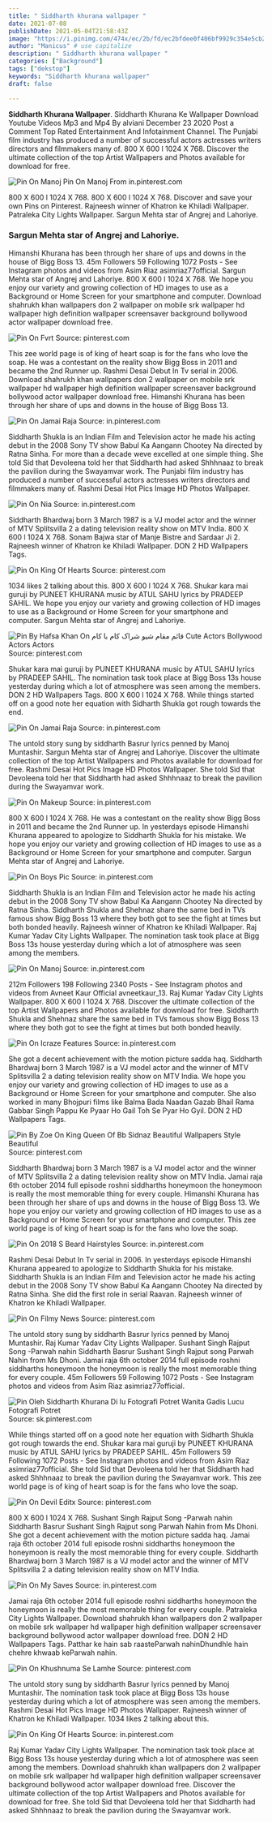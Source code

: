 ```yaml
---
title: " Siddharth khurana wallpaper "
date: 2021-07-08
publishDate: 2021-05-04T21:58:43Z
image: "https://i.pinimg.com/474x/ec/2b/fd/ec2bfdee0f406bf9929c354e5cb26a6e.jpg"
author: "Manicus" # use capitalize
description: " Siddharth khurana wallpaper "
categories: ["Background"]
tags: ["dekstop"]
keywords: "Siddharth khurana wallpaper"
draft: false

---
```



**Siddharth Khurana Wallpaper**. Siddharth Khurana Ke Wallpaper Download Youtube Videos Mp3 and Mp4 By alviani December 23 2020 Post a Comment Top Rated Entertainment And Infotainment Channel. The Punjabi film industry has produced a number of successful actors actresses writers directors and filmmakers many of. 800 X 600 l 1024 X 768. Discover the ultimate collection of the top Artist Wallpapers and Photos available for download for free.

![Pin On Manoj](https://i.pinimg.com/474x/88/97/ea/8897ea246da1e5ac04398d599d3d9854.jpg "Pin On Manoj")
Pin On Manoj From in.pinterest.com


800 X 600 l 1024 X 768. 800 X 600 l 1024 X 768. Discover and save your own Pins on Pinterest. Rajneesh winner of Khatron ke Khiladi Wallpaper. Patraleka City Lights Wallpaper. Sargun Mehta star of Angrej and Lahoriye.

### Sargun Mehta star of Angrej and Lahoriye.

Himanshi Khurana has been through her share of ups and downs in the house of Bigg Boss 13. 45m Followers 59 Following 1072 Posts - See Instagram photos and videos from Asim Riaz asimriaz77official. Sargun Mehta star of Angrej and Lahoriye. 800 X 600 l 1024 X 768. We hope you enjoy our variety and growing collection of HD images to use as a Background or Home Screen for your smartphone and computer. Download shahrukh khan wallpapers don 2 wallpaper on mobile srk wallpaper hd wallpaper high definition wallpaper screensaver background bollywood actor wallpaper download free.


![Pin On Fvrt](https://i.pinimg.com/564x/26/15/57/261557fe891b335b7741df29adc954f4.jpg "Pin On Fvrt")
Source: pinterest.com

This zee world page is of king of heart soap is for the fans who love the soap. He was a contestant on the reality show Bigg Boss in 2011 and became the 2nd Runner up. Rashmi Desai Debut In Tv serial in 2006. Download shahrukh khan wallpapers don 2 wallpaper on mobile srk wallpaper hd wallpaper high definition wallpaper screensaver background bollywood actor wallpaper download free. Himanshi Khurana has been through her share of ups and downs in the house of Bigg Boss 13.

![Pin On Jamai Raja](https://i.pinimg.com/originals/2f/2e/1c/2f2e1c0adf6d0950aa96abae9111ba47.jpg "Pin On Jamai Raja")
Source: in.pinterest.com

Siddharth Shukla is an Indian Film and Television actor he made his acting debut in the 2008 Sony TV show Babul Ka Aangann Chootey Na directed by Ratna Sinha. For more than a decade weve excelled at one simple thing. She told Sid that Devoleena told her that Siddharth had asked Shhhnaaz to break the pavilion during the Swayamvar work. The Punjabi film industry has produced a number of successful actors actresses writers directors and filmmakers many of. Rashmi Desai Hot Pics Image HD Photos Wallpaper.

![Pin On Nia](https://i.pinimg.com/474x/24/22/66/242266df4181a096f61e92f531400c12.jpg "Pin On Nia")
Source: in.pinterest.com

Siddharth Bhardwaj born 3 March 1987 is a VJ model actor and the winner of MTV Splitsvilla 2 a dating television reality show on MTV India. 800 X 600 l 1024 X 768. Sonam Bajwa star of Manje Bistre and Sardaar Ji 2. Rajneesh winner of Khatron ke Khiladi Wallpaper. DON 2 HD Wallpapers Tags.

![Pin On King Of Hearts](https://i.pinimg.com/originals/04/73/0b/04730bcb344406fb1b3c164bb8d3f42b.gif "Pin On King Of Hearts")
Source: pinterest.com

1034 likes 2 talking about this. 800 X 600 l 1024 X 768. Shukar kara mai guruji by PUNEET KHURANA music by ATUL SAHU lyrics by PRADEEP SAHIL. We hope you enjoy our variety and growing collection of HD images to use as a Background or Home Screen for your smartphone and computer. Sargun Mehta star of Angrej and Lahoriye.

![Pin By Hafsa Khan On قائم مقام شیو شراک کام با کام Cute Actors Bollywood Actors Actors](https://i.pinimg.com/736x/fa/19/e6/fa19e6880f9363fcb6731bed3d8ec0fd.jpg "Pin By Hafsa Khan On قائم مقام شیو شراک کام با کام Cute Actors Bollywood Actors Actors")
Source: pinterest.com

Shukar kara mai guruji by PUNEET KHURANA music by ATUL SAHU lyrics by PRADEEP SAHIL. The nomination task took place at Bigg Boss 13s house yesterday during which a lot of atmosphere was seen among the members. DON 2 HD Wallpapers Tags. 800 X 600 l 1024 X 768. While things started off on a good note her equation with Sidharth Shukla got rough towards the end.

![Pin On Jamai Raja](https://i.pinimg.com/originals/5f/26/9c/5f269cc5c200509cf143d3682259e220.jpg "Pin On Jamai Raja")
Source: in.pinterest.com

The untold story sung by siddharth Basrur lyrics penned by Manoj Muntashir. Sargun Mehta star of Angrej and Lahoriye. Discover the ultimate collection of the top Artist Wallpapers and Photos available for download for free. Rashmi Desai Hot Pics Image HD Photos Wallpaper. She told Sid that Devoleena told her that Siddharth had asked Shhhnaaz to break the pavilion during the Swayamvar work.

![Pin On Makeup](https://i.pinimg.com/originals/4a/56/d6/4a56d624907c60f163bb81f575819edb.jpg "Pin On Makeup")
Source: in.pinterest.com

800 X 600 l 1024 X 768. He was a contestant on the reality show Bigg Boss in 2011 and became the 2nd Runner up. In yesterdays episode Himanshi Khurana appeared to apologize to Siddharth Shukla for his mistake. We hope you enjoy our variety and growing collection of HD images to use as a Background or Home Screen for your smartphone and computer. Sargun Mehta star of Angrej and Lahoriye.

![Pin On Boys Pic](https://i.pinimg.com/736x/b4/a3/91/b4a391b9edf079fd58b1d94bfe1bb9b3.jpg "Pin On Boys Pic")
Source: in.pinterest.com

Siddharth Shukla is an Indian Film and Television actor he made his acting debut in the 2008 Sony TV show Babul Ka Aangann Chootey Na directed by Ratna Sinha. Siddharth Shukla and Shehnaz share the same bed in TVs famous show Bigg Boss 13 where they both got to see the fight at times but both bonded heavily. Rajneesh winner of Khatron ke Khiladi Wallpaper. Raj Kumar Yadav City Lights Wallpaper. The nomination task took place at Bigg Boss 13s house yesterday during which a lot of atmosphere was seen among the members.

![Pin On Manoj](https://i.pinimg.com/474x/88/97/ea/8897ea246da1e5ac04398d599d3d9854.jpg "Pin On Manoj")
Source: in.pinterest.com

212m Followers 198 Following 2340 Posts - See Instagram photos and videos from Avneet Kaur Official avneetkaur_13. Raj Kumar Yadav City Lights Wallpaper. 800 X 600 l 1024 X 768. Discover the ultimate collection of the top Artist Wallpapers and Photos available for download for free. Siddharth Shukla and Shehnaz share the same bed in TVs famous show Bigg Boss 13 where they both got to see the fight at times but both bonded heavily.

![Pin On Icraze Features](https://i.pinimg.com/originals/0b/e2/34/0be2341a80799522223e73dcb3b81254.jpg "Pin On Icraze Features")
Source: in.pinterest.com

She got a decent achievement with the motion picture sadda haq. Siddharth Bhardwaj born 3 March 1987 is a VJ model actor and the winner of MTV Splitsvilla 2 a dating television reality show on MTV India. We hope you enjoy our variety and growing collection of HD images to use as a Background or Home Screen for your smartphone and computer. She also worked in many Bhojpuri films like Balma Bada Naadan Gazab Bhail Rama Gabbar Singh Pappu Ke Pyaar Ho Gail Toh Se Pyar Ho Gyil. DON 2 HD Wallpapers Tags.

![Pin By Zoe On King Queen Of Bb Sidnaz Beautiful Wallpapers Style Beautiful](https://i.pinimg.com/564x/37/3d/1c/373d1c045f241b6632c3dff8c065078a.jpg "Pin By Zoe On King Queen Of Bb Sidnaz Beautiful Wallpapers Style Beautiful")
Source: pinterest.com

Siddharth Bhardwaj born 3 March 1987 is a VJ model actor and the winner of MTV Splitsvilla 2 a dating television reality show on MTV India. Jamai raja 6th october 2014 full episode roshni siddharths honeymoon the honeymoon is really the most memorable thing for every couple. Himanshi Khurana has been through her share of ups and downs in the house of Bigg Boss 13. We hope you enjoy our variety and growing collection of HD images to use as a Background or Home Screen for your smartphone and computer. This zee world page is of king of heart soap is for the fans who love the soap.

![Pin On 2018 S Beard Hairstyles](https://i.pinimg.com/564x/69/8c/65/698c6557fa7004386b9b9d08af034afe.jpg "Pin On 2018 S Beard Hairstyles")
Source: in.pinterest.com

Rashmi Desai Debut In Tv serial in 2006. In yesterdays episode Himanshi Khurana appeared to apologize to Siddharth Shukla for his mistake. Siddharth Shukla is an Indian Film and Television actor he made his acting debut in the 2008 Sony TV show Babul Ka Aangann Chootey Na directed by Ratna Sinha. She did the first role in serial Raavan. Rajneesh winner of Khatron ke Khiladi Wallpaper.

![Pin On Filmy News](https://i.pinimg.com/736x/ff/f6/0d/fff60dacad4920bc37fe83e87f13f266.jpg "Pin On Filmy News")
Source: pinterest.com

The untold story sung by siddharth Basrur lyrics penned by Manoj Muntashir. Raj Kumar Yadav City Lights Wallpaper. Sushant Singh Rajput Song -Parwah nahin Siddharth Basrur Sushant Singh Rajput song Parwah Nahin from Ms Dhoni. Jamai raja 6th october 2014 full episode roshni siddharths honeymoon the honeymoon is really the most memorable thing for every couple. 45m Followers 59 Following 1072 Posts - See Instagram photos and videos from Asim Riaz asimriaz77official.

![Pin Oleh Siddharth Khurana Di Iu Fotografi Potret Wanita Gadis Lucu Fotografi Potret](https://i.pinimg.com/originals/33/d9/77/33d977980c211f0d1837c07230b9d086.jpg "Pin Oleh Siddharth Khurana Di Iu Fotografi Potret Wanita Gadis Lucu Fotografi Potret")
Source: sk.pinterest.com

While things started off on a good note her equation with Sidharth Shukla got rough towards the end. Shukar kara mai guruji by PUNEET KHURANA music by ATUL SAHU lyrics by PRADEEP SAHIL. 45m Followers 59 Following 1072 Posts - See Instagram photos and videos from Asim Riaz asimriaz77official. She told Sid that Devoleena told her that Siddharth had asked Shhhnaaz to break the pavilion during the Swayamvar work. This zee world page is of king of heart soap is for the fans who love the soap.

![Pin On Devil Editx](https://i.pinimg.com/originals/64/e6/5f/64e65f214e3c642b938e67e7e959c19b.jpg "Pin On Devil Editx")
Source: pinterest.com

800 X 600 l 1024 X 768. Sushant Singh Rajput Song -Parwah nahin Siddharth Basrur Sushant Singh Rajput song Parwah Nahin from Ms Dhoni. She got a decent achievement with the motion picture sadda haq. Jamai raja 6th october 2014 full episode roshni siddharths honeymoon the honeymoon is really the most memorable thing for every couple. Siddharth Bhardwaj born 3 March 1987 is a VJ model actor and the winner of MTV Splitsvilla 2 a dating television reality show on MTV India.

![Pin On My Saves](https://i.pinimg.com/736x/b7/18/7c/b7187c90b3a627eae8ac8ac5a92860dc.jpg "Pin On My Saves")
Source: in.pinterest.com

Jamai raja 6th october 2014 full episode roshni siddharths honeymoon the honeymoon is really the most memorable thing for every couple. Patraleka City Lights Wallpaper. Download shahrukh khan wallpapers don 2 wallpaper on mobile srk wallpaper hd wallpaper high definition wallpaper screensaver background bollywood actor wallpaper download free. DON 2 HD Wallpapers Tags. Patthar ke hain sab raasteParwah nahinDhundhle hain chehre khwaab keParwah nahin.

![Pin On Khushnuma Se Lamhe](https://i.pinimg.com/originals/58/80/ee/5880eed13f53018427c965869452f7dc.jpg "Pin On Khushnuma Se Lamhe")
Source: pinterest.com

The untold story sung by siddharth Basrur lyrics penned by Manoj Muntashir. The nomination task took place at Bigg Boss 13s house yesterday during which a lot of atmosphere was seen among the members. Rashmi Desai Hot Pics Image HD Photos Wallpaper. Rajneesh winner of Khatron ke Khiladi Wallpaper. 1034 likes 2 talking about this.

![Pin On King Of Hearts](https://i.pinimg.com/474x/ec/2b/fd/ec2bfdee0f406bf9929c354e5cb26a6e.jpg "Pin On King Of Hearts")
Source: in.pinterest.com

Raj Kumar Yadav City Lights Wallpaper. The nomination task took place at Bigg Boss 13s house yesterday during which a lot of atmosphere was seen among the members. Download shahrukh khan wallpapers don 2 wallpaper on mobile srk wallpaper hd wallpaper high definition wallpaper screensaver background bollywood actor wallpaper download free. Discover the ultimate collection of the top Artist Wallpapers and Photos available for download for free. She told Sid that Devoleena told her that Siddharth had asked Shhhnaaz to break the pavilion during the Swayamvar work.

